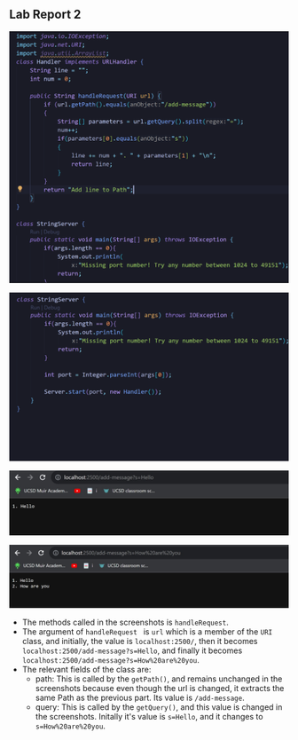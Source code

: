 ## Lab Report 2

![image](images/code1rep2.png)

![image](images/code2rep2.png)

![image](images/hello.jpeg)

![image](images/how.jpeg)

- The methods called in the screenshots is ```handleRequest```.
- The argument of ```handleRequest ``` is ```url``` which is a member of the ```URI``` class, and initially, the value is  ```localhost:2500/```, then it becomes ```localhost:2500/add-message?s=Hello```, and finally it becomes ```localhost:2500/add-message?s=How%20are%20you```.
- The relevant fields of the class are:
  - path: This is called by the ```getPath()```, and remains unchanged in the screenshots because even though the url is changed, it extracts the same Path as the previous part. Its value is `/add-message`.
  - query: This is called by the ```getQuery()```, and this value is changed in the screenshots. Initally it's value is ```s=Hello```, and it changes to ```s=How%20are%20you```.
